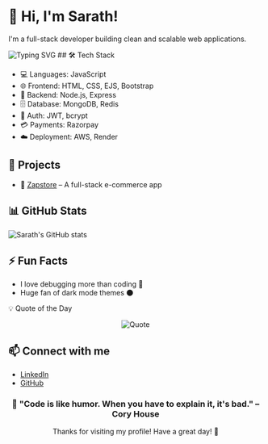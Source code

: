 # 👋 Hi, I'm Sarath!

I'm a full-stack developer building clean and scalable web applications.
<!-- Typing Animation -->
<img src="https://readme-typing-svg.herokuapp.com?font=Fira+Code&weight=600&size=28&pause=1000&color=F75C7E&center=true&vCenter=true&width=435&lines=Full+Stack+Developer;MERN+Stack+Enthusiast" alt="Typing SVG" />
## 🛠️ Tech Stack

- 💻 Languages: JavaScript
- 🌐 Frontend: HTML, CSS, EJS, Bootstrap
- 🔧 Backend: Node.js, Express
- 🗄️ Database: MongoDB, Redis
- 🔐 Auth: JWT, bcrypt
- 💳 Payments: Razorpay
- ☁️ Deployment: AWS, Render


## 🚀 Projects
- 🛒 [Zapstore]([[https://github.com/Sarathjithu89/Zapstore]) – A full-stack e-commerce app

## 📊 GitHub Stats

![Sarath's GitHub stats](https://github-readme-stats.vercel.app/api?username=sarathjithu89&show_icons=true&theme=radical)

## ⚡ Fun Facts

- I love debugging more than coding 🚀
- Huge fan of dark mode themes 🌑

💡 Quote of the Day
<div align="center">
  <img src="https://quotes-github-readme.vercel.app/api?type=horizontal&theme=radical" alt="Quote"/>
</div>

## 📫 Connect with me
- [LinkedIn](https://www.linkedin.com/in/sarath-a-8601a5201/)
- [GitHub](https://github.com/Sarathjithu89)

<div align="center">
  <h3>💫 "Code is like humor. When you have to explain it, it's bad." – Cory House</h3>
  <p>Thanks for visiting my profile! Have a great day! 🌟</p>
</div>

